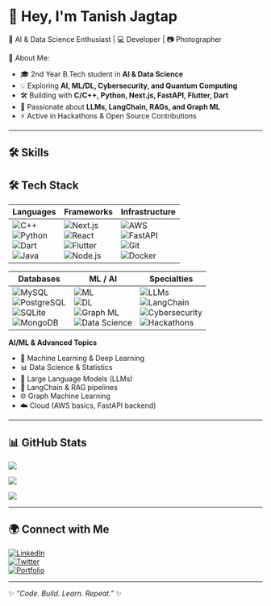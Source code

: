 # 👋 Hey, I'm Tanish Jagtap  

🚀 AI & Data Science Enthusiast | 💻 Developer | 📷 Photographer  

🌟 About Me:  
- 🎓 2nd Year B.Tech student in **AI & Data Science**  
- 💡 Exploring **AI, ML/DL, Cybersecurity, and Quantum Computing**  
- 🛠️ Building with **C/C++, Python, Next.js, FastAPI, Flutter, Dart**  
- 🤖 Passionate about **LLMs, LangChain, RAGs, and Graph ML**  
- ⚡ Active in Hackathons & Open Source Contributions  

---

## 🛠️ Skills  

## 🛠️ Tech Stack  

| **Languages** | **Frameworks** | **Infrastructure** |
|---------------|----------------|--------------------|
| ![C++](https://img.shields.io/badge/C++-00599C?style=flat&logo=c%2B%2B&logoColor=white) <br> ![Python](https://img.shields.io/badge/Python-3776AB?style=flat&logo=python&logoColor=white) <br> ![Dart](https://img.shields.io/badge/Dart-0175C2?style=flat&logo=dart&logoColor=white) <br> ![Java](https://img.shields.io/badge/Java-ED8B00?style=flat&logo=openjdk&logoColor=white) | ![Next.js](https://img.shields.io/badge/Next.js-000000?style=flat&logo=nextdotjs&logoColor=white) <br> ![React](https://img.shields.io/badge/React-20232A?style=flat&logo=react&logoColor=61DAFB) <br> ![Flutter](https://img.shields.io/badge/Flutter-02569B?style=flat&logo=flutter&logoColor=white) <br> ![Node.js](https://img.shields.io/badge/Node.js-43853D?style=flat&logo=node.js&logoColor=white) | ![AWS](https://img.shields.io/badge/AWS-232F3E?style=flat&logo=amazon-aws&logoColor=white) <br> ![FastAPI](https://img.shields.io/badge/FastAPI-009688?style=flat&logo=fastapi&logoColor=white) <br> ![Git](https://img.shields.io/badge/Git-F05032?style=flat&logo=git&logoColor=white) <br> ![Docker](https://img.shields.io/badge/Docker-2496ED?style=flat&logo=docker&logoColor=white) |

| **Databases** | **ML / AI** | **Specialties** |
|---------------|-------------|-----------------|
| ![MySQL](https://img.shields.io/badge/MySQL-005C84?style=flat&logo=mysql&logoColor=white) <br> ![PostgreSQL](https://img.shields.io/badge/PostgreSQL-316192?style=flat&logo=postgresql&logoColor=white) <br> ![SQLite](https://img.shields.io/badge/SQLite-07405E?style=flat&logo=sqlite&logoColor=white) <br> ![MongoDB](https://img.shields.io/badge/MongoDB-4EA94B?style=flat&logo=mongodb&logoColor=white) | ![ML](https://img.shields.io/badge/Machine%20Learning-102230?style=flat&logo=ai&logoColor=white) <br> ![DL](https://img.shields.io/badge/Deep%20Learning-FF6F00?style=flat&logo=keras&logoColor=white) <br> ![Graph ML](https://img.shields.io/badge/Graph%20ML-4285F4?style=flat&logo=google&logoColor=white) <br> ![Data Science](https://img.shields.io/badge/Data%20Science-3776AB?style=flat&logo=scikitlearn&logoColor=white) | ![LLMs](https://img.shields.io/badge/LLMs-000000?style=flat&logo=openai&logoColor=white) <br> ![LangChain](https://img.shields.io/badge/LangChain-2D3748?style=flat&logo=python&logoColor=white) <br> ![Cybersecurity](https://img.shields.io/badge/Cybersecurity-FF0000?style=flat&logo=linux&logoColor=white) <br> ![Hackathons](https://img.shields.io/badge/Hackathons-6C63FF?style=flat&logo=github&logoColor=white) |

**AI/ML & Advanced Topics**  
- 🤖 Machine Learning & Deep Learning  
- 📊 Data Science & Statistics  
- 🧠 Large Language Models (LLMs)  
- 🔗 LangChain & RAG pipelines  
- 🌐 Graph Machine Learning  
- ☁️ Cloud (AWS basics, FastAPI backend)  

---

## 📊 GitHub Stats  

![](https://github-readme-stats.vercel.app/api?username=tanish-24-git&show_icons=true&theme=radical)  

![](https://github-readme-streak-stats.herokuapp.com/?user=tanish-24-git&theme=radical&hide_border=false)  

![](https://github-readme-stats.vercel.app/api/top-langs/?username=tanish-24-git&layout=compact&theme=radical)  

---

## 🌍 Connect with Me  

[![LinkedIn](https://img.shields.io/badge/LinkedIn-blue?style=for-the-badge&logo=linkedin)](https://www.linkedin.com/in/your-link)  
[![Twitter](https://img.shields.io/badge/Twitter-black?style=for-the-badge&logo=twitter)](https://twitter.com/your-handle)  
[![Portfolio](https://img.shields.io/badge/Portfolio-%F0%9F%8C%90-lightgrey?style=for-the-badge)](https://yourwebsite.com)  

---

✨ *“Code. Build. Learn. Repeat.”* ✨
